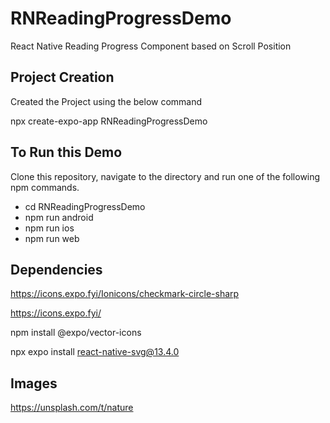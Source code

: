 # RNReadingProgressDemo
React Native Reading Progress Component based on Scroll Position

## Project Creation
Created the Project using the below command

npx create-expo-app RNReadingProgressDemo

## To Run this Demo
Clone this repository, navigate to the directory and run one of the following npm commands.

- cd RNReadingProgressDemo
- npm run android
- npm run ios
- npm run web

## Dependencies
https://icons.expo.fyi/Ionicons/checkmark-circle-sharp

https://icons.expo.fyi/

npm install @expo/vector-icons

npx expo install react-native-svg@13.4.0

## Images
https://unsplash.com/t/nature

